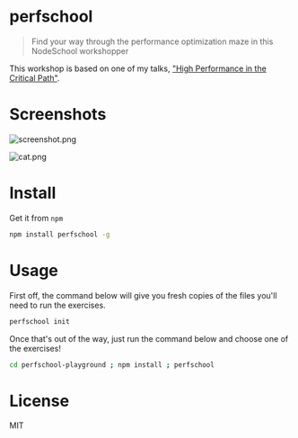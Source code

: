 # perfschool

> Find your way through the performance optimization maze in this NodeSchool workshopper

This workshop is based on one of my talks, ["High Performance in the Critical Path"][3].

# Screenshots

![screenshot.png][1]

![cat.png][2]

# Install

Get it from `npm`

```bash
npm install perfschool -g
```

# Usage

First off, the command below will give you fresh copies of the files you'll need to run the exercises.

```bash
perfschool init
```

Once that's out of the way, just run the command below and choose one of the exercises!

```bash
cd perfschool-playground ; npm install ; perfschool
```

# License

MIT

[1]: https://github.com/bevacqua/dragula/blob/master/resources/screenshot.png
[2]: https://github.com/bevacqua/dragula/blob/master/resources/cat.png
[3]: https://speakerdeck.com/bevacqua/high-performance-in-the-critical-path
